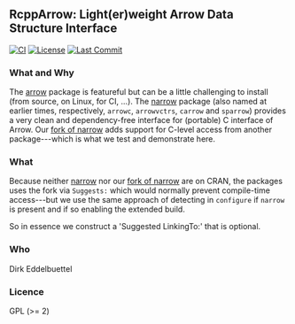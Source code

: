 
## RcppArrow: Light(er)weight Arrow Data Structure Interface

[![CI](https://github.com/eddelbuettel/rcpparrow/actions/workflows/ci.yaml/badge.svg)](https://github.com/eddelbuettel/rcpparrow/actions/workflows/ci.yaml)
[![License](https://eddelbuettel.github.io/badges/GPL2+.svg)](https://www.gnu.org/licenses/gpl-2.0.html)
[![Last Commit](https://img.shields.io/github/last-commit/eddelbuettel/rcpparrow)](https://github.com/eddelbuettel/rcpparrow)

### What and Why

The [arrow](https://cloud.r-project.org/package=arrow) package is featureful but can be a little challenging to install (from source, on Linux, for CI, ...).
The [narrow](https://github.com/paleolimbot/narrow) package (also named at earlier times, respectively, `arrowc`, `arrowvctrs`, `carrow` and `sparrow`) provides a very clean and dependency-free interface for (portable) C interface of Arrow.
Our [fork of narrow](https://github.com/eddelbuettel/narrow) adds support for C-level access from another package---which is what we test and demonstrate here.

### What

Because neither [narrow](https://github.com/paleolimbot/narrow) nor our [fork of
narrow](https://github.com/eddelbuettel/narrow) are on CRAN, the packages uses the fork via
`Suggests:` which would normally prevent compile-time access---but we use the same approach of
detecting in `configure` if `narrow` is present and if so enabling the extended build.

So in essence we construct a 'Suggested LinkingTo:' that is optional.

### Who

Dirk Eddelbuettel

### Licence

GPL (>= 2)
